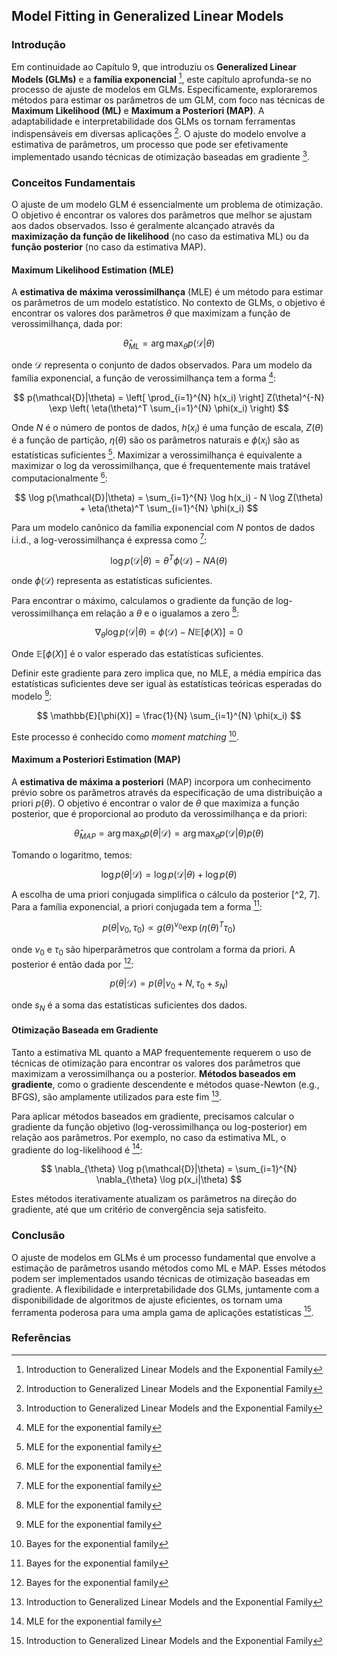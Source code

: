 ## Model Fitting in Generalized Linear Models
### Introdução
Em continuidade ao Capítulo 9, que introduziu os **Generalized Linear Models (GLMs)** e a **família exponencial** [^1], este capítulo aprofunda-se no processo de ajuste de modelos em GLMs. Especificamente, exploraremos métodos para estimar os parâmetros de um GLM, com foco nas técnicas de **Maximum Likelihood (ML)** e **Maximum a Posteriori (MAP)**. A adaptabilidade e interpretabilidade dos GLMs os tornam ferramentas indispensáveis em diversas aplicações [^1]. O ajuste do modelo envolve a estimativa de parâmetros, um processo que pode ser efetivamente implementado usando técnicas de otimização baseadas em gradiente [^1].

### Conceitos Fundamentais
O ajuste de um modelo GLM é essencialmente um problema de otimização. O objetivo é encontrar os valores dos parâmetros que melhor se ajustam aos dados observados. Isso é geralmente alcançado através da **maximização da função de likelihood** (no caso da estimativa ML) ou da **função posterior** (no caso da estimativa MAP).

#### Maximum Likelihood Estimation (MLE)
A **estimativa de máxima verossimilhança** (MLE) é um método para estimar os parâmetros de um modelo estatístico. No contexto de GLMs, o objetivo é encontrar os valores dos parâmetros $\theta$ que maximizam a função de verossimilhança, dada por:

$$ \hat{\theta}_{ML} = \arg \max_{\theta} p(\mathcal{D}|\theta) $$

onde $\mathcal{D}$ representa o conjunto de dados observados. Para um modelo da família exponencial, a função de verossimilhança tem a forma [^6]:

$$ p(\mathcal{D}|\theta) = \left[ \prod_{i=1}^{N} h(x_i) \right] Z(\theta)^{-N} \exp \left( \eta(\theta)^T \sum_{i=1}^{N} \phi(x_i) \right) $$

Onde $N$ é o número de pontos de dados, $h(x_i)$ é uma função de escala, $Z(\theta)$ é a função de partição, $\eta(\theta)$ são os parâmetros naturais e $\phi(x_i)$ são as estatísticas suficientes [^6]. Maximizar a verossimilhança é equivalente a maximizar o log da verossimilhança, que é frequentemente mais tratável computacionalmente [^6]:

$$ \log p(\mathcal{D}|\theta) = \sum_{i=1}^{N} \log h(x_i) - N \log Z(\theta) + \eta(\theta)^T \sum_{i=1}^{N} \phi(x_i) $$

Para um modelo canônico da família exponencial com $N$ pontos de dados i.i.d., a log-verossimilhança é expressa como [^6]:

$$ \log p(\mathcal{D}|\theta) = \theta^T \phi(\mathcal{D}) - N A(\theta) $$

onde $\phi(\mathcal{D})$ representa as estatísticas suficientes.

Para encontrar o máximo, calculamos o gradiente da função de log-verossimilhança em relação a $\theta$ e o igualamos a zero [^6]:

$$ \nabla_{\theta} \log p(\mathcal{D}|\theta) = \phi(\mathcal{D}) - N \mathbb{E}[\phi(X)] = 0 $$

Onde $\mathbb{E}[\phi(X)]$ é o valor esperado das estatísticas suficientes.

Definir este gradiente para zero implica que, no MLE, a média empírica das estatísticas suficientes deve ser igual às estatísticas teóricas esperadas do modelo [^6]:

$$ \mathbb{E}[\phi(X)] = \frac{1}{N} \sum_{i=1}^{N} \phi(x_i) $$

Este processo é conhecido como *moment matching* [^7].

#### Maximum a Posteriori Estimation (MAP)
A **estimativa de máxima a posteriori** (MAP) incorpora um conhecimento prévio sobre os parâmetros através da especificação de uma distribuição a priori $p(\theta)$. O objetivo é encontrar o valor de $\theta$ que maximiza a função posterior, que é proporcional ao produto da verossimilhança e da priori:

$$ \hat{\theta}_{MAP} = \arg \max_{\theta} p(\theta|\mathcal{D}) = \arg \max_{\theta} p(\mathcal{D}|\theta) p(\theta) $$

Tomando o logaritmo, temos:

$$ \log p(\theta|\mathcal{D}) = \log p(\mathcal{D}|\theta) + \log p(\theta) $$

A escolha de uma priori conjugada simplifica o cálculo da posterior [^2, 7]. Para a família exponencial, a priori conjugada tem a forma [^7]:

$$ p(\theta|\nu_0, \tau_0) \propto g(\theta)^{\nu_0} \exp(\eta(\theta)^T \tau_0) $$

onde $\nu_0$ e $\tau_0$ são hiperparâmetros que controlam a forma da priori. A posterior é então dada por [^7]:

$$ p(\theta|\mathcal{D}) = p(\theta|\nu_0 + N, \tau_0 + s_N) $$

onde $s_N$ é a soma das estatísticas suficientes dos dados.

#### Otimização Baseada em Gradiente
Tanto a estimativa ML quanto a MAP frequentemente requerem o uso de técnicas de otimização para encontrar os valores dos parâmetros que maximizam a verossimilhança ou a posterior. **Métodos baseados em gradiente**, como o gradiente descendente e métodos quase-Newton (e.g., BFGS), são amplamente utilizados para este fim [^1].

Para aplicar métodos baseados em gradiente, precisamos calcular o gradiente da função objetivo (log-verossimilhança ou log-posterior) em relação aos parâmetros. Por exemplo, no caso da estimativa ML, o gradiente do log-likelihood é [^6]:

$$ \nabla_{\theta} \log p(\mathcal{D}|\theta) = \sum_{i=1}^{N} \nabla_{\theta} \log p(x_i|\theta) $$

Estes métodos iterativamente atualizam os parâmetros na direção do gradiente, até que um critério de convergência seja satisfeito.

### Conclusão
O ajuste de modelos em GLMs é um processo fundamental que envolve a estimação de parâmetros usando métodos como ML e MAP. Esses métodos podem ser implementados usando técnicas de otimização baseadas em gradiente. A flexibilidade e interpretabilidade dos GLMs, juntamente com a disponibilidade de algoritmos de ajuste eficientes, os tornam uma ferramenta poderosa para uma ampla gama de aplicações estatísticas [^1].

### Referências
[^1]: Introduction to Generalized Linear Models and the Exponential Family
[^2]: The exponential family
[^6]: MLE for the exponential family
[^7]: Bayes for the exponential family

<!-- END -->